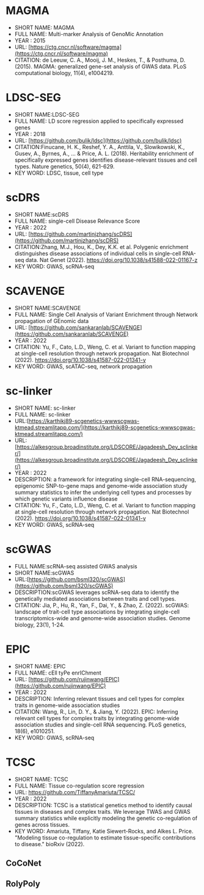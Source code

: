 # MAGMA
- SHORT NAME: MAGMA
- FULL NAME: Multi-marker Analysis of GenoMic Annotation
- YEAR : 2015
- URL: [https://ctg.cncr.nl/software/magma](https://ctg.cncr.nl/software/magma)
- CITATION: de Leeuw, C. A., Mooij, J. M., Heskes, T., & Posthuma, D. (2015). MAGMA: generalized gene-set analysis of GWAS data. PLoS computational biology, 11(4), e1004219.

# LDSC-SEG
- SHORT NAME:LDSC-SEG
- FULL NAME: LD score regression applied to specifically expressed genes
- YEAR : 2018
- URL: [https://github.com/bulik/ldsc](https://github.com/bulik/ldsc)
- CITATION:Finucane, H. K., Reshef, Y. A., Anttila, V., Slowikowski, K., Gusev, A., Byrnes, A., ... & Price, A. L. (2018). Heritability enrichment of specifically expressed genes identifies disease-relevant tissues and cell types. Nature genetics, 50(4), 621-629.
- KEY WORD: LDSC, tissue, cell type

# scDRS
- SHORT NAME:scDRS
- FULL NAME: single-cell Disease Relevance Score 
- YEAR : 2022
- URL: [https://github.com/martinjzhang/scDRS](https://github.com/martinjzhang/scDRS)
- CITATION:Zhang, M.J., Hou, K., Dey, K.K. et al. Polygenic enrichment distinguishes disease associations of individual cells in single-cell RNA-seq data. Nat Genet (2022). https://doi.org/10.1038/s41588-022-01167-z
- KEY WORD: GWAS, scRNA-seq

# SCAVENGE
- SHORT NAME:SCAVENGE
- FULL NAME: Single Cell Analysis of Variant Enrichment through Network propagation of GEnomic data
- URL: [https://github.com/sankaranlab/SCAVENGE](https://github.com/sankaranlab/SCAVENGE)
- YEAR : 2022
- CITATION: Yu, F., Cato, L.D., Weng, C. et al. Variant to function mapping at single-cell resolution through network propagation. Nat Biotechnol (2022). https://doi.org/10.1038/s41587-022-01341-y
- KEY WORD: GWAS, scATAC-seq, network propagation

# sc-linker
- SHORT NAME: sc-linker
- FULL NAME: sc-linker
- URL:[https://karthikj89-scgenetics-wwwscgwas-ktmead.streamlitapp.com/](https://karthikj89-scgenetics-wwwscgwas-ktmead.streamlitapp.com/)
- URL:[https://alkesgroup.broadinstitute.org/LDSCORE/Jagadeesh_Dey_sclinker/](https://alkesgroup.broadinstitute.org/LDSCORE/Jagadeesh_Dey_sclinker/)
- YEAR : 2022
- DESCRIPTION: a framework for integrating single-cell RNA-sequencing, epigenomic SNP-to-gene maps and genome-wide association study summary statistics to infer the underlying cell types and processes by which genetic variants influence disease
- CITATION: Yu, F., Cato, L.D., Weng, C. et al. Variant to function mapping at single-cell resolution through network propagation. Nat Biotechnol (2022). https://doi.org/10.1038/s41587-022-01341-y
- KEY WORD: GWAS, scRNA-seq

# scGWAS
- FULL NAME:scRNA-seq assisted GWAS analysis
- SHORT NAME:scGWAS
- URL:[https://github.com/bsml320/scGWAS](https://github.com/bsml320/scGWAS)
- DESCRIPTION:scGWAS leverages scRNA-seq data to identify the genetically mediated associations between traits and cell types.
- CITATION: Jia, P., Hu, R., Yan, F., Dai, Y., & Zhao, Z. (2022). scGWAS: landscape of trait-cell type associations by integrating single-cell transcriptomics-wide and genome-wide association studies. Genome biology, 23(1), 1-24.

# EPIC
- SHORT NAME: EPIC
- FULL NAME: cEll tyPe enrIChment
- URL: [https://github.com/rujinwang/EPIC](https://github.com/rujinwang/EPIC)
- YEAR : 2022
- DESCRIPTION: Inferring relevant tissues and cell types for complex traits in genome-wide association studies
- CITATION: Wang, R., Lin, D. Y., & Jiang, Y. (2022). EPIC: Inferring relevant cell types for complex traits by integrating genome-wide association studies and single-cell RNA sequencing. PLoS genetics, 18(6), e1010251.
- KEY WORD: GWAS, scRNA-seq

# TCSC 
- SHORT NAME: TCSC 
- FULL NAME: Tissue co-regulation score regression
- URL: https://github.com/TiffanyAmariuta/TCSC/
- YEAR : 2022
- DESCRIPTION: TCSC is a statistical genetics method to identify causal tissues in diseases and complex traits. We leverage TWAS and GWAS summary statistics while explicitly modeling the genetic co-regulation of genes across tissues.
- KEY WORD: Amariuta, Tiffany, Katie Siewert-Rocks, and Alkes L. Price. "Modeling tissue co-regulation to estimate tissue-specific contributions to disease." bioRxiv (2022).

## CoCoNet 
## RolyPoly
